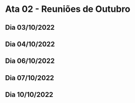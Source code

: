 
# Ata 02 - Reuniões de Outubro

## Dia 03/10/2022

## Dia 04/10/2022

## Dia 06/10/2022

## Dia 07/10/2022

## Dia 10/10/2022



